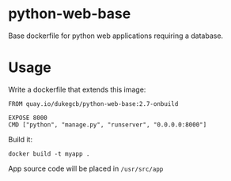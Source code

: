 python-web-base
===============

Base dockerfile for python web applications requiring a database.

# Usage

Write a dockerfile that extends this image:
```
FROM quay.io/dukegcb/python-web-base:2.7-onbuild

EXPOSE 8000
CMD ["python", "manage.py", "runserver", "0.0.0.0:8000"]

```

Build it:

```
docker build -t myapp .
```

App source code will be placed in `/usr/src/app`
